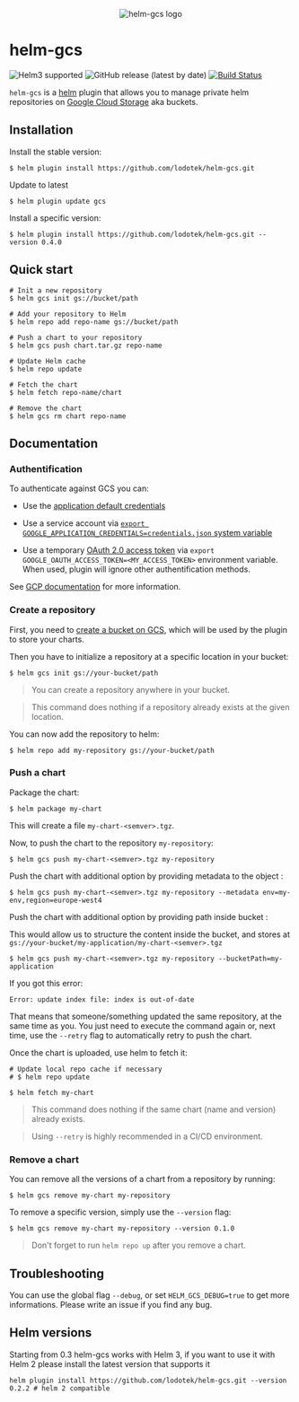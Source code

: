 <p align="center">
	<img src="https://raw.githubusercontent.com/lodotek/helm-gcs/master/assets/helm-gcs-logo.png" alt="helm-gcs logo"/>
</p>

# helm-gcs

![Helm3 supported](https://img.shields.io/badge/Helm%203-supported-green)
![GitHub release (latest by date)](https://img.shields.io/github/v/release/lodotek/helm-gcs)
[![Build Status](https://github.com/lodotek/helm-gcs/workflows/release/badge.svg)](https://github.com/lodotek/helm-gcs/releases/latest)

`helm-gcs` is a [helm](https://github.com/kubernetes/helm) plugin that allows you to manage private helm repositories on [Google Cloud Storage](https://cloud.google.com/storage/) aka buckets.

## Installation

Install the stable version:

```shell
$ helm plugin install https://github.com/lodotek/helm-gcs.git
```

Update to latest

```shell
$ helm plugin update gcs
```

Install a specific version:

```shell
$ helm plugin install https://github.com/lodotek/helm-gcs.git --version 0.4.0
```

## Quick start

```shell
# Init a new repository
$ helm gcs init gs://bucket/path

# Add your repository to Helm
$ helm repo add repo-name gs://bucket/path

# Push a chart to your repository
$ helm gcs push chart.tar.gz repo-name

# Update Helm cache
$ helm repo update

# Fetch the chart
$ helm fetch repo-name/chart

# Remove the chart
$ helm gcs rm chart repo-name
```

## Documentation

### Authentification

To authenticate against GCS you can:

- Use the [application default credentials](https://cloud.google.com/sdk/gcloud/reference/auth/application-default/)

- Use a service account via [`export GOOGLE_APPLICATION_CREDENTIALS=credentials.json` system variable](https://cloud.google.com/docs/authentication/getting-started)

- Use a temporary [OAuth 2.0 access token](https://developers.google.com/identity/protocols/oauth2) via `export GOOGLE_OAUTH_ACCESS_TOKEN=<MY_ACCESS_TOKEN>` environment variable. When used, plugin will ignore other authentification methods.

See [GCP documentation](https://cloud.google.com/docs/authentication/production#providing_credentials_to_your_application) for more information.

### Create a repository

First, you need to [create a bucket on GCS](https://cloud.google.com/storage/docs/creating-buckets), which will be used by the plugin to store your charts.

Then you have to initialize a repository at a specific location in your bucket:

```shell
$ helm gcs init gs://your-bucket/path
```

> You can create a repository anywhere in your bucket.

> This command does nothing if a repository already exists at the given location.

You can now add the repository to helm:

```shell
$ helm repo add my-repository gs://your-bucket/path
```

### Push a chart

Package the chart:

```shell
$ helm package my-chart
```

This will create a file `my-chart-<semver>.tgz`.

Now, to push the chart to the repository `my-repository`:

```shell
$ helm gcs push my-chart-<semver>.tgz my-repository
```

Push the chart with additional option by providing metadata to the object :

```shell
$ helm gcs push my-chart-<semver>.tgz my-repository --metadata env=my-env,region=europe-west4
```

Push the chart with additional option by providing path inside bucket :

This would allow us to structure the content inside the bucket, and stores at `gs://your-bucket/my-application/my-chart-<semver>.tgz`

```shell
$ helm gcs push my-chart-<semver>.tgz my-repository --bucketPath=my-application
```

If you got this error:

```shell
Error: update index file: index is out-of-date
```

That means that someone/something updated the same repository, at the same time as you. You just need to execute the command again or, next time, use the `--retry` flag to automatically retry to push the chart.

Once the chart is uploaded, use helm to fetch it:

```shell
# Update local repo cache if necessary
# $ helm repo update

$ helm fetch my-chart
```

> This command does nothing if the same chart (name and version) already exists.

> Using `--retry` is highly recommended in a CI/CD environment.

### Remove a chart

You can remove all the versions of a chart from a repository by running:

```shell
$ helm gcs remove my-chart my-repository
```

To remove a specific version, simply use the `--version` flag:

```shell
$ helm gcs remove my-chart my-repository --version 0.1.0
```

> Don't forget to run `helm repo up` after you remove a chart.

## Troubleshooting

You can use the global flag `--debug`, or set `HELM_GCS_DEBUG=true` to get more informations. Please write an issue if you find any bug.

## Helm versions

Starting from 0.3 helm-gcs works with Helm 3, if you want to use it with Helm 2 please install the latest version that supports it

```shell
helm plugin install https://github.com/lodotek/helm-gcs.git --version 0.2.2 # helm 2 compatible
```

